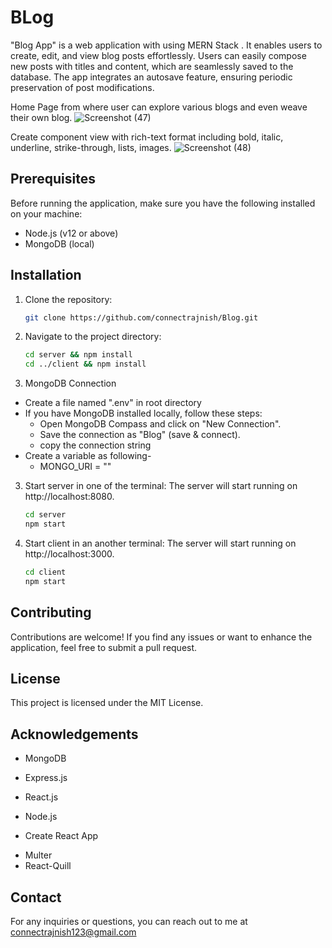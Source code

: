 # BLog
"Blog App" is a web application with using MERN Stack . It enables users to create, edit, and view blog posts effortlessly. Users can easily compose new posts with titles and content, which are seamlessly saved to the database. The app integrates an autosave feature, ensuring periodic preservation of post modifications.

Home Page from where user can explore various blogs and even weave their own blog.
![Screenshot (47)](https://github.com/connectrajnish/BLog/assets/82881088/98a40a56-8fac-4cb3-83d5-54e417230b49)

Create component view with rich-text format including bold, italic, underline, strike-through, lists, images.
![Screenshot (48)](https://github.com/connectrajnish/BLog/assets/82881088/58fd98ab-e385-4024-b15a-7c08050800a0)

## Prerequisites
Before running the application, make sure you have the following installed on your machine:

* Node.js (v12 or above)
* MongoDB (local)

## Installation
1. Clone the repository:
   ```bash
   git clone https://github.com/connectrajnish/Blog.git
   
2. Navigate to the project directory:
    ```bash
    cd server && npm install
    cd ../client && npm install
    
3. MongoDB Connection  
- Create a file named ".env" in root directory
- If you have MongoDB installed locally, follow these steps:
   * Open MongoDB Compass and click on "New Connection".
   * Save the connection as "Blog" (save & connect).
   * copy the connection string
- Create a variable as following-
   * MONGO_URI = "<your mongoDB Atlas connection string or local db connection string>"

3. Start server in one of the terminal:
    The server will start running on http://localhost:8080.
    ```bash
    cd server 
    npm start

4. Start client in an another terminal:
    The server will start running on http://localhost:3000.
    ```bash
    cd client 
    npm start

## Contributing
Contributions are welcome! If you find any issues or want to enhance the application, feel free to submit a pull request. 

## License
This project is licensed under the MIT License.

## Acknowledgements
- MongoDB
* Express.js
+ React.js
- Node.js
* Create React App
- Multer
- React-Quill

## Contact
For any inquiries or questions, you can reach out to me at connectrajnish123@gmail.com
